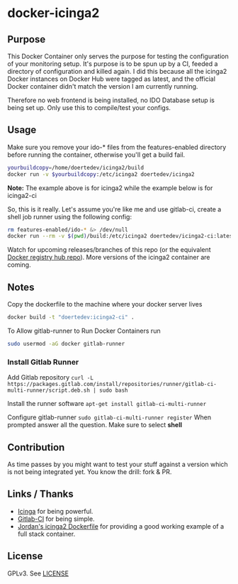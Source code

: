 # docker-icinga2

## Purpose

This Docker Container only serves the purpose for testing the configuration of your monitoring setup. It's purpose is to be spun up by a CI, feeded a directory of configuration and killed again. I did this because all the icinga2 Docker instances on Docker Hub were tagged as latest, and the official Docker container didn't match the version I am currently running.

Therefore no web frontend is being installed, no IDO Database setup is being set up. Only use this to compile/test your configs.

## Usage

Make sure you remove your ido-\* files from the features-enabled directory before running the container, otherwise you'll get a build fail.
```bash
yourbuildcopy=/home/doertedev/icinga2/build
docker run -v $yourbuildcopy:/etc/icinga2 doertedev/icinga2
```
**Note:** The example above is for icinga2 while the example below is for icinga2-ci

So, this is it really. Let's assume you're like me and use gitlab-ci, create a shell job runner using the following config:

```bash
rm features-enabled/ido-* &> /dev/null
docker run --rm -v $(pwd)/build:/etc/icinga2 doertedev/icinga2-ci:latest
```

Watch for upcoming releases/branches of this repo (or the equivalent [Docker registry hub repo](https://registry.hub.docker.com/u/doertedev/icinga2-ci/)). More versions of the icinga2 container are coming.

## Notes
Copy the dockerfile to the machine where your docker server lives
```bash
docker build -t "doertedev:icinga2-ci" .
```
To Allow gitlab-runner to Run Docker Containers run
```bash
sudo usermod -aG docker gitlab-runner
```
### Install Gitlab Runner
Add Gitlab repository
`curl -L https://packages.gitlab.com/install/repositories/runner/gitlab-ci-multi-runner/script.deb.sh | sudo bash`

Install the runner software
`apt-get install gitlab-ci-multi-runner`

Configure gitlab-runner
`sudo gitlab-ci-multi-runner register`
When prompted answer all the question.
Make sure to select **shell**


## Contribution

As time passes by you might want to test your stuff against a version which is not being integrated yet. You know the drill: fork & PR.

## Links / Thanks

* [Icinga](https://www.icinga.org) for being powerful.
* [Gitlab-CI](https://about.gitlab.com/gitlab-ci/) for being simple.
* [Jordan's icinga2 Dockerfile](https://registry.hub.docker.com/u/jordan/icinga2/dockerfile/) for providing a good working example of a full stack container.

## License

GPLv3. See [LICENSE](/LICENSE)
